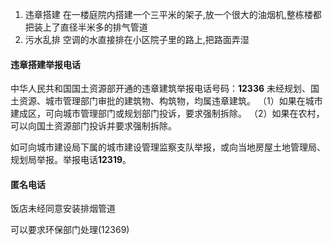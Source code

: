 1.  违章搭建 在一楼庭院内搭建一个三平米的架子,放一个很大的油烟机,整栋楼都把装上了直径半米多的排气管道
2.  污水乱排 空调的水直接排在小区院子里的路上,把路面弄湿



#### 违章搭建举报电话

中华人民共和国国土资源部开通的违章建筑举报电话号码：**12336**
未经规划、国土资源、城市管理部门审批的建筑物、构筑物，均属违章建筑。
（1）如果在城市建成区，可向城市管理部门或规划部门投诉，要求强制拆除。
（2）如果在农村，可以向国土资源部门投诉并要求强制拆除。



如可向城市建设局下属的城市建设管理监察支队举报，或向当地房屋土地管理局、规划局举报。举报电话**12319**。

#### 匿名电话


饭店未经同意安装排烟管道

可以要求环保部门处理(12369)



